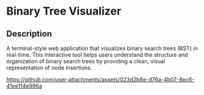 # Binary Tree Visualizer

## Description
A terminal-style web application that visualizes binary search trees (BST) in real-time. This interactive tool helps users understand the structure and organization of binary search trees by providing a clean, visual representation of node insertions.


https://github.com/user-attachments/assets/023d2b8e-d76a-4b07-8ec6-41ee114e996a



